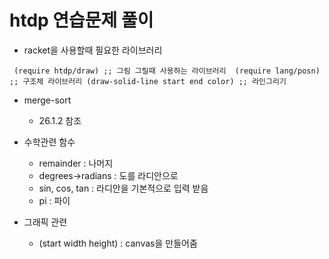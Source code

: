 # htdp 연습문제 풀이


+ racket을 사용할때 필요한 라이브러리

` 
    (require htdp/draw) ;; 그림 그릴때 사용하는 라이브러리 
    (require lang/posn) ;; 구조체 라이브러리
    (draw-solid-line start end color) ;; 라인그리기 `

* merge-sort 
    * 26.1.2 참조
    
    
* 수학관련 함수
  * remainder : 나머지
  * degrees->radians : 도를 라디안으로
  * sin, cos, tan : 라디안을 기본적으로 입력 받음
  * pi : 파이 

* 그래픽 관련
  * (start width height) : canvas을 만들어줌
